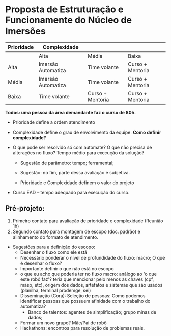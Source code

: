 # Proposta de Estruturação e Funcionamente do Núcleo de Imersões

| Prioridade    | Complexidade        |                   |                    |
|---------------|---------------------|-------------------|--------------------|
|               | Alta                | Média             | Baixa              |
| Alta          | Imersão Automatiza  | Time volante      | Curso + Mentoria   |
| Média         | Imersão Automatiza  | Time volante      | Curso + Mentoria   |
| Baixa         | Time volante        | Curso + Mentoria  | Curso + Mentoria   |

**Todos: uma pessoa da área demandante faz o curso de 80h.** 

- Prioridade define a ordem atendimento  

- Complexidade define o grau de envolvimento da equipe. **Como definir complexidade?**

- O que pode ser resolvido só com automate? O que não precisa de alterações no fluxo? Tempo médio para execução da solução?  

	- Sugestão de parâmetro: tempo; ferramental; 

	- Sugestão: no fim, parte dessa avaliação é subjetiva. 

	- Prioridade e Complexidade definem o valor do projeto 

- Curso EAD – tempo adequado para execução do curso. 

## Pré-projeto:  

1. Primeiro contato para avaliação de prioridade e complexidade (Reunião 1h)
1. Segundo contato para montagem de escopo (doc. padrão) e alinhamento do formato de atendimento. 
- Sugestões para a definição do escopo:  
	- Desenhar o fluxo como ele está  
	- Necessário ponderar o nível de profundidade do fluxo: macro; O que é desenhar o fluxo?  
	- Importante definir o que não está no escopo 
	- o que eu acho que poderia ter no fluxo macro: análogo ao 'o que este robô faz'? teria que mencionar pelo menos as chaves (cpf, masp, etc), origem dos dados, artefatos e sistemas que são usados (planilha, terminal prodemge, sei) 
	- Disseminação (Cora): Seleção de pessoas: Como podemos identificar pessoas que possuem afinidade com o trabalho do automatiza?  
		- Banco de talentos: agentes de simplificação; grupo minas de dados;  
	- Formar um novo grupo? Mãe/Pai de robô  
	- Hackathons: encontros para resolução de problemas reais.